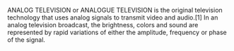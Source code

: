 ANALOG TELEVISION or ANALOGUE TELEVISION is the original television technology that uses analog signals to transmit video and audio.[1] In an analog television broadcast, the brightness, colors and sound are represented by rapid variations of either the amplitude, frequency or phase of the signal.
